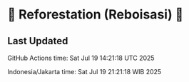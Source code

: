 
# 🌳 Reforestation (Reboisasi) 🌲

## Last Updated

GitHub Actions time: Sat Jul 19 14:21:18 UTC 2025

Indonesia/Jakarta time: Sat Jul 19 21:21:18 WIB 2025
